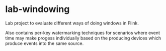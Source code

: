 # lab-windowing

Lab project to evaluate different ways of doing windows in Flink.

Also contains per-key watermarking techniques for scenarios where event time may make progess
individually based on the producing devices which produce events into the same source.
